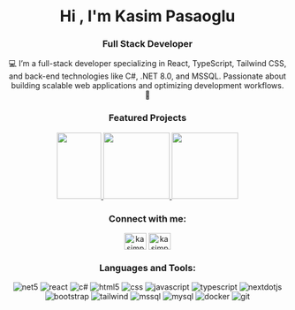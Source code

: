 <h1 align="center">Hi , I'm Kasim Pasaoglu</h1>
<h3 align="center">Full Stack Developer</h3>
<p align="center">
💻 I’m a full-stack developer specializing in React, TypeScript, Tailwind CSS, and back-end technologies like C#, .NET 8.0, and MSSQL. Passionate about building scalable web applications and optimizing development workflows. 🚀
</p>
<h3 align="center">Featured Projects</h3>
<p align="center">
  <a href="https://www.icdsinerji.com" target="_blank">
    <img width="80" height="120" src="https://www.icdsinerji.com/_next/image?url=%2Fassets%2Flogo%2Ficd-logo-only.png&w=384&q=75"/>
  </a>
  <a href="https://triple-h-website.vercel.app/tr" target="_blank">
    <img width="120" height="120" src="https://i.ibb.co/6rzgZzs/logo-beyaz-1.webp"/>
  </a>
  <a href="http://esnafagetirdemo.runasp.net/login/Index?deviceId=githublink" target="_blank">
    <img width="120" height="120" src="http://esnafagetirdemo.runasp.net/images/login/logo.png"/>
  </a>
</p>

<h3 align="center">Connect with me:</h3>
<p align="center">
<a href="https://linkedin.com/in/kasim-pasaoglu" target="blank"><img align="center" src="https://raw.githubusercontent.com/rahuldkjain/github-profile-readme-generator/master/src/images/icons/Social/linked-in-alt.svg" alt="kasimpasaoglu" height="30" width="40" /></a>
<a href="https://instagram.com/kasimpasaoglu" target="blank"><img align="center" src="https://raw.githubusercontent.com/rahuldkjain/github-profile-readme-generator/master/src/images/icons/Social/instagram.svg" alt="kasimpasaoglu" height="30" width="40" /></a>
</p>

<h3 align="center">Languages and Tools:</h3>
<p align="center"> 
  <img src="https://img.shields.io/badge/.NET-5C2D91?style=for-the-badge&logo=.net&logoColor=white" alt="net5"/> 
  <img src="https://img.shields.io/badge/React-%2361DAFB?style=for-the-badge&logo=react&logoColor=black&color=%2361DAFB" alt="react"/> 
  <img src="https://img.shields.io/badge/c%23-%23239120.svg?style=for-the-badge&logo=c-sharp&logoColor=white" alt="c#"/> 
  <img src="https://img.shields.io/badge/HTML-white?style=for-the-badge&logo=html5&logoColor=white&color=%23E34F26" alt="html5"/> 
  <img src="https://img.shields.io/badge/CSS-white?style=for-the-badge&logo=css3&logoColor=white&color=%231572B6" alt="css"/> 
  <img src="https://img.shields.io/badge/JavaScript-white?style=for-the-badge&logo=javascript&logoColor=white&color=%234B4B77" alt="javascript"/>  
  <img src="https://img.shields.io/badge/TypeScript-white?style=for-the-badge&logo=typescript&logoColor=white&color=%233178C6" alt="typescript"/>
  <img src="https://img.shields.io/badge/Next.JS-white?style=for-the-badge&logo=nextdotjs&logoColor=white&color=%23000000" alt="nextdotjs"/>
  <img src="https://img.shields.io/badge/Bootstrap-white?style=for-the-badge&logo=bootstrap&logoColor=white&color=%237952B3" alt="bootstrap"/>
  <img src="https://img.shields.io/badge/Tailwind-white?style=for-the-badge&logo=tailwindcss&logoColor=white&color=%2306B6D4" alt="tailwind"/> 
  <img src="https://img.shields.io/badge/Microsoft%20SQL%20Sever-CC2927?style=for-the-badge&logo=microsoft%20sql%20server&logoColor=white" alt="mssql"/> 
  <img src="https://img.shields.io/badge/mysql-%2300f.svg?style=for-the-badge&logo=mysql&logoColor=white" alt="mysql"/> 
  <img src="https://img.shields.io/badge/docker-%230db7ed.svg?style=for-the-badge&logo=docker&logoColor=white" alt="docker"/> 
  <img src="https://img.shields.io/badge/git-%23F05033.svg?style=for-the-badge&logo=git&logoColor=white" alt="git"/>
  
</p>


